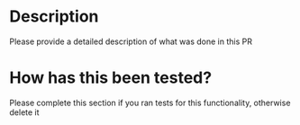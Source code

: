 <!--- Provide a general summary of your changes in the Title above -->
<!--- If you need to use a more detailed template, append the query param template=detailed_pr_template.md to the URL -->

# Description

Please provide a detailed description of what was done in this PR

# How has this been tested?

Please complete this section if you ran tests for this functionality, otherwise delete it
